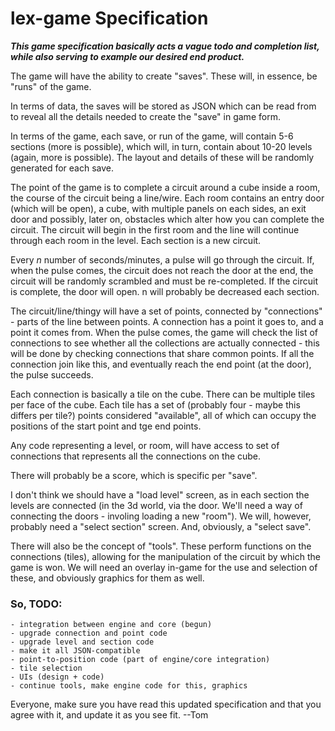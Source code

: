 **lex-game Specification**
==========================

**_This game specification basically acts a vague todo and completion list, while 
also serving to example our desired end product._**

The game will have the ability to create "saves". These will, in essence, be 
"runs" of the game.

In terms of data, the saves will be stored as JSON which can be read from to 
reveal all the details needed to create the "save" in game form. 

In terms of the game, each save, or run of the game, will contain 5-6 sections (more is 
possible), which will, in turn, contain about 10-20 levels (again, more is 
possible). The layout and details of these will be randomly generated for each 
save.

The point of the game is to complete a circuit around a cube inside a room, the 
course of the circuit being a line/wire. Each room contains an entry door (which 
will be open), a cube, with multiple panels on each sides, an exit door and 
possibly, later on, obstacles which alter how you can complete the circuit. 
The circuit will begin in the first room and the line will continue through 
each room in the level. Each section is a new circuit.

Every *n* number of seconds/minutes, a pulse will go through the circuit. 
If, when the pulse comes, the circuit does not reach the door at the end, 
the circuit will be randomly scrambled and must be re-completed. If the circuit 
is complete, the door will open. n will probably be decreased each section.

The circuit/line/thingy will have a set of points, connected by "connections" - 
parts of the line between points. A connection has a point it goes to, and a 
point it comes from. When the pulse comes, the game will check the list of 
connections to see whether all the collections are actually connected - this
will be done by checking connections that share common points. If all the 
connection join like this, and eventually reach the end point (at the door), 
the pulse succeeds.

Each connection is basically a tile on the cube. There can be multiple tiles per 
face of the cube. Each tile has a set of (probably four - maybe this differs per 
tile?) points considered "available", all of which can occupy the positions of the 
start point and tge end points. 

Any code representing a level, or room, will have access to set of connections 
that represents all the connections on the cube.

There will probably be a score, which is specific per "save". 

I don't think we should have a "load level" screen, as in each section the levels 
are connected (in the 3d world, via the door. We'll need a way of connecting the 
doors - involing loading a new "room"). We will, however, probably need a "select 
section" screen. And, obviously, a "select save".

There will also be the concept of "tools". These perform functions on the 
connections (tiles), allowing for the manipulation of the circuit by which 
the game is won.
We will need an overlay in-game for the use and selection of these, and 
obviously graphics for them as well.

### So, TODO:
    - integration between engine and core (begun)
    - upgrade connection and point code
    - upgrade level and section code
    - make it all JSON-compatible
    - point-to-position code (part of engine/core integration)
    - tile selection
    - UIs (design + code)
    - continue tools, make engine code for this, graphics
    
Everyone, make sure you have read this updated specification and that you agree with it, and update it as you see fit. --Tom